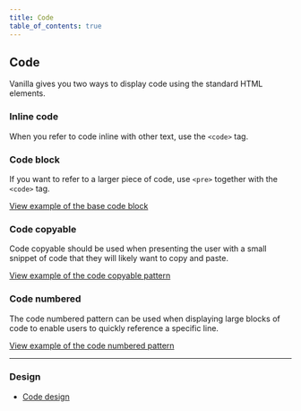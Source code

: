 ```yaml
---
title: Code
table_of_contents: true
---
```


## Code

Vanilla gives you two ways to display code using the standard HTML elements.

### Inline code

When you refer to code inline with other text, use the <code>&lt;code&gt;</code> tag.

### Code block

If you want to refer to a larger piece of code, use <code>&lt;pre&gt;</code> together with the <code>&lt;code&gt;</code> tag.

<a href="https://vanilla-framework.github.io/vanilla-framework/examples/base/code/"
    class="js-example">
View example of the base code block
</a>

### Code copyable

Code copyable should be used when presenting the user with a small snippet of code that they will likely want to copy and paste.

<a href="https://vanilla-framework.github.io/vanilla-framework/examples/patterns/code-snippet/"
    class="js-example">
View example of the code copyable pattern
</a>

### Code numbered

The code numbered pattern can be used when displaying large blocks of code to enable users to quickly reference a specific line.

<a href="https://vanilla-framework.github.io/vanilla-framework/examples/patterns/code-numbered/"
    class="js-example">
View example of the code numbered pattern
</a>

<hr />

### Design

- [Code design](https://github.com/ubuntudesign/vanilla-design/tree/master/Code)

